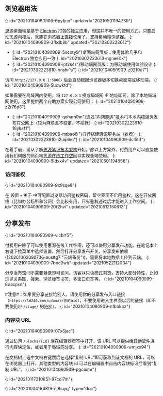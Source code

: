 ## 浏览器用法
{: id="20210104090909-6pyfjgx" updated="20210501194730"}

思源桌面端是基于 [Electron](https://www.electronjs.org) 打包的独立应用，但这并不唯一的使用方式。只要启动思源内核后，就能在浏览器上直接使用了，支持移动端浏览器。
{: id="20210104090909-3fkdb8b" updated="20210302223612"}

* {: id="20210104090909-5occty9"}桌面端网页版：使用体验几乎和 Electron 独立应用一致
  {: id="20210302223610-ngnee0k"}
* {: id="20210104090909-ipt2k4r"}移动端网页版：为移动端使用体验设计
  {: id="20210302223610-hnshr1s"}
{: id="20210104090909-z9210o7"}

访问 `http://127.0.0.1:6806/` 后会自动根据浏览器版本切换桌面端或移动端。
{: id="20210104090909-5ucwkfd"}

如果需要在局域网内使用，将 `127.0.0.1` 换成局域网 IP 地址即可。除了本地局域网使用，这里提供两个自助方案实现公网使用：
{: id="20210104090909-z2r76p3"}

* {: id="20210104090909-qoham0m"}通过“内网穿透”技术将本地内核服务发布在公网上（较为麻烦且不稳定，不推荐）
  {: id="20210302223610-18yksf1"}
* {: id="20210104090909-mtbso6l"}自行搭建思源服务端（推荐）
  {: id="20210302223610-l2uqi6m"}
{: id="20210104090909-dcl5tif"}

在着手前，请从了解[思源笔记技术架构](https://ld246.com/article/1619868273581#%E6%8A%80%E6%9C%AF%E6%9E%B6%E6%9E%84)开始。除以上方案外，付费用户可以直接使用我们伺服的网页端[思源在线工作空间](https://ld246.com/xanadu/)以实现全端使用。
{: id="20210104090909-9ldxx4v" updated="20210501194658"}

### 访问鉴权
{: id="20210104090909-9x9sqe8"}

在 <kbd>设置</kbd> - <kbd>关于</kbd> 中可配置浏览器访问鉴权密码，留空表示不启用鉴权。这在开放网络（比如办公场所和公网）会比较有用，只有鉴权通过后才能进入工作空间。
{: id="20210104090909-20f2hvi" updated="20210512160613"}

## 分享发布
{: id="20210104090909-vicbrf5"}

付费用户除了可以使用思源在线工作空间，还可以使用分享发布功能。在笔记本上右键下拉菜单中选择设置，然后打开分享发布开关。分享发布依赖((20201002090736-ausltg7 "云端备份"))，需要将本地数据上传到云端。
{: id="20210104090909-7bnc3wb" updated="20210522112034"}

分享发布空间不需要登录即可访问，访客以只读模式浏览，支持大部分特性，比如浏览关系图、搜索、浏览标签书签、多窗口页签等。
{: id="20210104090909-8oacpxn"}

#注意#：如果要分享链接给别人，请使用你的分享发布入口链接（`https://ld246.com/udanax/你的uid`），不要使用进入主界面以后的链接（即不要使用带 `/stage/` 的链接）。
{: id="20210104090909-nfbbkpz"}

### 内容块 URL
{: id="20210104090909-07x6jec"}

通过访问 `/blocks/{id}` 后在编辑器页签中打开，该 URL 可以提供给其他软件进行内容块定位，或者用于局域网分享。
{: id="20210104090909-wmjxs94"}

在文档树上选中文档右键然后在选择“复制 URL”即可获取到该文档的 URL，可以在浏览器上打开。其他类型的内容块 id 可以在编辑器中点击内容块标识后看到“复制 URL”。
{: id="20210104090909-pgobimr"}

{: id="20210117210851-87cdi7m"}


{: id="20201004184819-nj8ibyg" type="doc"}

